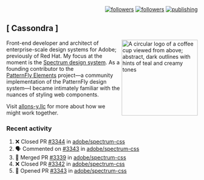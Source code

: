 <p align="right"><a rel="me" href="https://front-end.social/@castastrophe">
    <img alt="followers" title="Follow me on Mastodon" src="https://img.shields.io/mastodon/follow/109297102751309835?domain=https%3A%2F%2Ffront-end.social&label=Follow&logo=mastodon&logoColor=white&style=for-the-badge&labelColor=008080&color=006969"/></a>
  <a href="https://codepen.io/castastrophe/">
    <img alt="followers" title="Follow me on CodePen" src="https://img.shields.io/badge/23-1?color=640464&labelColor=7c007c&style=for-the-badge&logo=codepen&label=Follow"/></a>
<a href="https://castastrophe.medium.com/">
    <img alt="publishing" title="View articles on Medium" src="https://img.shields.io/badge/107-1?color=666&labelColor=444&label=subscribe&logo=medium&logoColor=white&style=for-the-badge"/></a>
</p>

## [&nbsp;Cassondra&nbsp;]

<img align="right" src="https://github-production-user-asset-6210df.s3.amazonaws.com/1840295/253016758-ba468774-1cd3-42c2-8f43-947b5eeb5edf.png" height="200" alt="A circular logo of a coffee cup viewed from above; abstract, dark outlines with hints of teal and creamy tones">

Front-end developer and architect of enterprise-scale design systems for Adobe; previously of Red Hat. My focus at the moment is the [Spectrum design system](https://github.com/adobe/spectrum-css). As a founding contributor to the [PatternFly&nbsp;Elements](https://github.com/patternfly/patternfly-elements) project&mdash;a community implementation of the PatternFly design system&mdash;I became intimately familiar with the nuances of styling web components.

Visit [allons-y.llc](http://allons-y.llc/) for more about how we might work together.

### Recent activity

<!--START_SECTION:activity-->
1. ❌ Closed PR [#3344](https://github.com/adobe/spectrum-css/pull/3344) in [adobe/spectrum-css](https://github.com/adobe/spectrum-css)
2. 🗣 Commented on [#3343](https://github.com/adobe/spectrum-css/pull/3343#issuecomment-2442940177) in [adobe/spectrum-css](https://github.com/adobe/spectrum-css)
3. 🎉 Merged PR [#3339](https://github.com/adobe/spectrum-css/pull/3339) in [adobe/spectrum-css](https://github.com/adobe/spectrum-css)
4. ❌ Closed PR [#3342](https://github.com/adobe/spectrum-css/pull/3342) in [adobe/spectrum-css](https://github.com/adobe/spectrum-css)
5. 💪 Opened PR [#3343](https://github.com/adobe/spectrum-css/pull/3343) in [adobe/spectrum-css](https://github.com/adobe/spectrum-css)
<!--END_SECTION:activity-->
